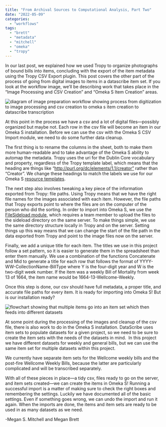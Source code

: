 ```yaml
---
title: "From Archival Sources to Computational Analysis, Part Two"
date: "2022-05-09"
categories: 
  - "workflows"
tags: 
  - "brett"
  - "metadata"
  - "mitchell"
  - "omeka"
  - "tropy"
---
```


In our last post, we explained how we used Tropy to organize photographs of bound bills into items, concluding with the export of the item metadata using the Tropy CSV Export plugin. This post covers the other part of the process of going from digital images to items in a datascribe item set. If you look at the workflow image, we’ll be describing work that takes place in the “Image Processing and CSV Creation” and “Omeka S Item Creation” areas.

![diagram of image preparation workflow showing process from digitization to image processing and csv creation to omeka s item creation to datascribe transcription](images/workflow-erd-1024x654.png)

At this point in the process we have a csv and a lot of digital files—possibly organized but maybe not. Each row in the csv file will become an item in our Omeka S installation. Before we can use the csv with the Omeka S CSV Import module, we need to do some further data cleanup.

The first thing is to rename the columns in the sheet, both to make them more human-readable and to take advantage of the Omeka S ability to automap the metadata. Tropy uses the uri for the Dublin Core vocabulary and property, regardless of the Tropy template label, which means that the heading are things like “http://purl.org/dc/elements/1.1/creator” rather than “Creator”. We change these headings to match the labels we use for our Omeka S [resource templates](https://www.google.com/url?q=https://omeka.org/s/docs/user-manual/content/resource-template/&sa=D&source=editors&ust=1652039851188111&usg=AOvVaw2XVNKId7UjCFUySJF8T-vc).

The next step also involves tweaking a key piece of the information exported from Tropy: file paths. Using Tropy means that we have the right file names for the images associated with each item. However, the file paths that Tropy exports point to where the files are on the computer of the person who did the sorting. In order to import into Omeka S, we use the [FileSideload module](https://www.google.com/url?q=https://omeka.org/s/modules/FileSideload/&sa=D&source=editors&ust=1652039851188800&usg=AOvVaw2EyfkPjw2-UUCOTdM7d7DG), which requires a team member to upload the files to the sideload directory on the same server. To make things simple, we use the same directory structure locally in Tropy and on the server. Setting things up this way means that we can change the start of the file path in the data exported from Tropy and point to the image files now on the server.

Finally, we add a unique title for each item. The titles we use in this project follow a set pattern, so it is easier to generate them in the spreadsheet than enter them manually. We use a combination of the functions Concatenate and Mid to generate a title for each row that follows the format of YYYY-WW-CollectionName-BillType where Y is the four-digit year and W is the two-digit week number. If the item was a weekly Bill of Mortality from week 13 of 1664, the item name would be 1664-13-Wellcome-Weekly.

Once this step is done, our csv should have full metadata, a proper title, and accurate file paths for every item. It is ready for importing into Omeka S! But is our installation ready?

![flowchart showing that multiple items go into an item set which then feeds into different datasets](images/omeka-workflow-251x300.png)

At some point during the processing of the images and cleanup of the csv file, there is also work to do in the Omeka S installation. DataScribe uses item sets to populate datasets for a given project, so we need to be sure to create the item sets with the needs of the datasets in mind.  In this project we have different datasets for weekly and general bills, but we can use the same item set for multiple datasets within this project.

We currently have separate item sets for the Wellcome weekly bills and the post-fire Wellcome Weekly Bills, because the latter are particularly complicated and will be transcribed separately.

With all of these pieces in place—a tidy csv, files ready to go on the server, and item sets created—we can create the items in Omeka S! Running a successful import is a matter of making sure to check the right boxes and remembering the settings. Luckily we have documented all of the basic settings. Even if something goes wrong, we can undo the import and run it again. When the imports are done, the items and item sets are ready to be used in as many datasets as we need.

\-Megan S. Mitchell and Megan Brett
